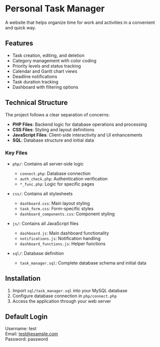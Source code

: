 # Personal Task Manager

A website that helps organize time for work and activities in a convenient and quick way.

## Features

- Task creation, editing, and deletion
- Category management with color coding
- Priority levels and status tracking
- Calendar and Gantt chart views
- Deadline notifications
- Task duration tracking
- Dashboard with filtering options

## Technical Structure

The project follows a clear separation of concerns:

- **PHP Files**: Backend logic for database operations and processing
- **CSS Files**: Styling and layout definitions
- **JavaScript Files**: Client-side interactivity and UI enhancements
- **SQL**: Database structure and initial data

### Key Files

- `php/`: Contains all server-side logic
  - `connect.php`: Database connection
  - `auth_check.php`: Authentication verification
  - `*_func.php`: Logic for specific pages

- `css/`: Contains all stylesheets
  - `dashboard.css`: Main layout styling
  - `task_form.css`: Form-specific styles
  - `dashboard_components.css`: Component styling

- `js/`: Contains all JavaScript files
  - `dashboard.js`: Main dashboard functionality
  - `notifications.js`: Notification handling
  - `dashboard_functions.js`: Helper functions

- `sql/`: Database definition
  - `task_manager.sql`: Complete database schema and initial data

## Installation

1. Import `sql/task_manager.sql` into your MySQL database
2. Configure database connection in `php/connect.php`
3. Access the application through your web server

## Default Login

Username: test  
Email: test@example.com  
Password: password  
